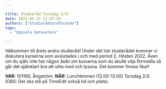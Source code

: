 ```yaml
---

title: Studieråd Torsdag 2/3!
date: 2023-02-27 17:37:24
authors: ["Studierådsordförande"]
tags: 
  - "Uppsala datavetare"

---
```

Välkommen till årets andra studieråd! Under det här studierådet kommer vi diskutera kurserna som avslutades i och med period 2, Hösten 2022. Även om du själv inte har någon åsikt om kurserna som du skulle vilja förmedla så går det självklart bra att sitta med och lyssna. Det kommer finnas fika!!

**VAR:** 101190, Ångström. **NÄR:** Lunchtimmen (12.00-13.00) Torsdag 2/3. (OBS: Det ska stå på TimeEdit också tid och plats).